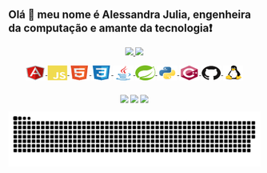 ## Olá 👋 meu nome é Alessandra Julia, engenheira da computação e amante da tecnologia❗

<div align="center">
  <a href="https://github.com/alessandrajuliaa">
  <img height="140em" src="https://github-readme-stats.vercel.app/api?custom_title=Meus status&username=alessandrajuliaa&show_icons=true&theme=dracula&include_all_commits=true&count_private=true"/>
  <img height="140em" src="https://github-readme-stats.vercel.app/api/top-langs/?custom_title=Linguagens Mais Usadas&username=alessandrajuliaa&layout=compact&langs_count=7&theme=dracula"/>
</div>
  
  
<div align="center"><br>
  <img align="center" alt="alessandrajuliaa-Angular" height="30" width="40" src="https://github.com/devicons/devicon/blob/master/icons/angularjs/angularjs-original.svg">
  <img align="center" alt="alessandrajuliaa-Js" height="30" width="40" src="https://raw.githubusercontent.com/devicons/devicon/master/icons/javascript/javascript-plain.svg">
  <img align="center" alt="alessandrajuliaa-HTML" height="30" width="40" src="https://raw.githubusercontent.com/devicons/devicon/master/icons/html5/html5-original.svg">
  <img align="center" alt="alessandrajuliaa-CSS" height="30" width="40" src="https://raw.githubusercontent.com/devicons/devicon/master/icons/css3/css3-original.svg">
  <img align="center" alt="alessandrajuliaa-Java" height="30" width="40" src="https://github.com/devicons/devicon/blob/master/icons/java/java-original.svg">
  <img align="center" alt="alessandrajuliaa-Spring" height="30" width="40" src="https://github.com/devicons/devicon/blob/master/icons/spring/spring-original.svg">
  <img align="center" alt="alessandrajuliaa-Python" height="30" width="40" src="https://raw.githubusercontent.com/devicons/devicon/master/icons/python/python-original.svg">
  <img align="center" alt="alessandrajuliaa-Cplusplus" height="30" width="40" src="https://github.com/devicons/devicon/blob/master/icons/cplusplus/cplusplus-original.svg">
  <img align="center" alt="alessandrajuliaa-gitHub" height="30" width="40" src="https://github.com/devicons/devicon/blob/master/icons/github/github-original.svg">
  <img align="center" alt="alessandrajuliaa-linux" height="30" width="40" src="https://github.com/devicons/devicon/blob/master/icons/linux/linux-original.svg">

</div>
  
  ##
 
<div align="center"> 
  <a href="https://api.whatsapp.com/send?phone=5531991619608" target="_blank"><img src="https://img.shields.io/badge/WhatsApp-25D366?style=for-the-badge&logo=whatsapp&logoColor=white" target="_blank"></a> 
  <a href = "mailto:contatorjulialessandr@gmail.com"><img src="https://img.shields.io/badge/-Gmail-%23333?style=for-the-badge&logo=gmail&logoColor=white" target="_blank"></a>
  <a href="https://www.linkedin.com/in/alessandrajulia/" target="_blank"><img src="https://img.shields.io/badge/-LinkedIn-%230077B5?style=for-the-badge&logo=linkedin&logoColor=white" target="_blank"></a> 
  
   ![Snake animation](https://github.com/alessandrajuliaa/alessandrajuliaa/blob/output/github-contribution-grid-snake.svg)
 
 
</div>
